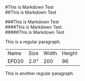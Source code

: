 #This is Markdown Test<br>
##This is Markdown Test<br>



###This is Markdown Test<br>
####This is Markdown Test<br>
#####This is Markdown Test<br>

This is a regular paragraph.
<table>
    <tr>
        <td>Name</td>
          <td>Size</td>
            <td>Width</td>
              <td>Height</td>
    </tr>
        <tr>
        <td>EPD20</td>
          <td>2.0"</td>
            <td>200</td>
              <td>96</td>
    </tr>
</table>

This is another regular paragraph.